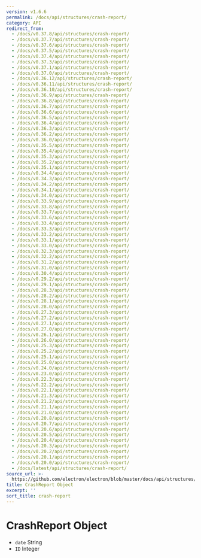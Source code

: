 ```yaml
---
version: v1.6.6
permalink: /docs/api/structures/crash-report/
category: API
redirect_from:
  - /docs/v0.37.8/api/structures/crash-report/
  - /docs/v0.37.7/api/structures/crash-report/
  - /docs/v0.37.6/api/structures/crash-report/
  - /docs/v0.37.5/api/structures/crash-report/
  - /docs/v0.37.4/api/structures/crash-report/
  - /docs/v0.37.3/api/structures/crash-report/
  - /docs/v0.37.1/api/structures/crash-report/
  - /docs/v0.37.0/api/structures/crash-report/
  - /docs/v0.36.12/api/structures/crash-report/
  - /docs/v0.36.11/api/structures/crash-report/
  - /docs/v0.36.10/api/structures/crash-report/
  - /docs/v0.36.9/api/structures/crash-report/
  - /docs/v0.36.8/api/structures/crash-report/
  - /docs/v0.36.7/api/structures/crash-report/
  - /docs/v0.36.6/api/structures/crash-report/
  - /docs/v0.36.5/api/structures/crash-report/
  - /docs/v0.36.4/api/structures/crash-report/
  - /docs/v0.36.3/api/structures/crash-report/
  - /docs/v0.36.2/api/structures/crash-report/
  - /docs/v0.36.0/api/structures/crash-report/
  - /docs/v0.35.5/api/structures/crash-report/
  - /docs/v0.35.4/api/structures/crash-report/
  - /docs/v0.35.3/api/structures/crash-report/
  - /docs/v0.35.2/api/structures/crash-report/
  - /docs/v0.35.1/api/structures/crash-report/
  - /docs/v0.34.4/api/structures/crash-report/
  - /docs/v0.34.3/api/structures/crash-report/
  - /docs/v0.34.2/api/structures/crash-report/
  - /docs/v0.34.1/api/structures/crash-report/
  - /docs/v0.34.0/api/structures/crash-report/
  - /docs/v0.33.9/api/structures/crash-report/
  - /docs/v0.33.8/api/structures/crash-report/
  - /docs/v0.33.7/api/structures/crash-report/
  - /docs/v0.33.6/api/structures/crash-report/
  - /docs/v0.33.4/api/structures/crash-report/
  - /docs/v0.33.3/api/structures/crash-report/
  - /docs/v0.33.2/api/structures/crash-report/
  - /docs/v0.33.1/api/structures/crash-report/
  - /docs/v0.33.0/api/structures/crash-report/
  - /docs/v0.32.3/api/structures/crash-report/
  - /docs/v0.32.2/api/structures/crash-report/
  - /docs/v0.31.2/api/structures/crash-report/
  - /docs/v0.31.0/api/structures/crash-report/
  - /docs/v0.30.4/api/structures/crash-report/
  - /docs/v0.29.2/api/structures/crash-report/
  - /docs/v0.29.1/api/structures/crash-report/
  - /docs/v0.28.3/api/structures/crash-report/
  - /docs/v0.28.2/api/structures/crash-report/
  - /docs/v0.28.1/api/structures/crash-report/
  - /docs/v0.28.0/api/structures/crash-report/
  - /docs/v0.27.3/api/structures/crash-report/
  - /docs/v0.27.2/api/structures/crash-report/
  - /docs/v0.27.1/api/structures/crash-report/
  - /docs/v0.27.0/api/structures/crash-report/
  - /docs/v0.26.1/api/structures/crash-report/
  - /docs/v0.26.0/api/structures/crash-report/
  - /docs/v0.25.3/api/structures/crash-report/
  - /docs/v0.25.2/api/structures/crash-report/
  - /docs/v0.25.1/api/structures/crash-report/
  - /docs/v0.25.0/api/structures/crash-report/
  - /docs/v0.24.0/api/structures/crash-report/
  - /docs/v0.23.0/api/structures/crash-report/
  - /docs/v0.22.3/api/structures/crash-report/
  - /docs/v0.22.2/api/structures/crash-report/
  - /docs/v0.22.1/api/structures/crash-report/
  - /docs/v0.21.3/api/structures/crash-report/
  - /docs/v0.21.2/api/structures/crash-report/
  - /docs/v0.21.1/api/structures/crash-report/
  - /docs/v0.21.0/api/structures/crash-report/
  - /docs/v0.20.8/api/structures/crash-report/
  - /docs/v0.20.7/api/structures/crash-report/
  - /docs/v0.20.6/api/structures/crash-report/
  - /docs/v0.20.5/api/structures/crash-report/
  - /docs/v0.20.4/api/structures/crash-report/
  - /docs/v0.20.3/api/structures/crash-report/
  - /docs/v0.20.2/api/structures/crash-report/
  - /docs/v0.20.1/api/structures/crash-report/
  - /docs/v0.20.0/api/structures/crash-report/
  - /docs/latest/api/structures/crash-report/
source_url: >-
  https://github.com/electron/electron/blob/master/docs/api/structures/crash-report.md
title: CrashReport Object
excerpt: ''
sort_title: crash-report
---
```




<!--


                                      ::::
                                    :o+//+o:
                                    +o    oo-
                                    :o+//oo/+o/
                                      -::-   -oo:
                                               /s/
                      -::::::::-                :s/  :::--
                  :+oo+////////+:        -:/+oo/ :s:-///++oo+:
                /o+:                -/+oo+/:-     +o-      -:+o:
               /s:              -:+o+/:           -o+         :s/
              -s/            -/oo/:                /s-         +s-
              -s/         -/oo/-                   -s/         /s-
               oo       :+o/-                       oo         oo
               -s/    :oo/                          /s-       /s-
                :s/ :oo:              -::-          /s-      /s:
                  -+o/               /ssss/         :s:    -+o-
                 :o+--               /ssss/         :s:   :o+-
                :s/  +o:              -::-          /s-   --
               -s/    :+o/-                         /s-
               oo       -+o+-                       oo
              -s/         -/oo/-                   -s/
             -+soo+:         -/oo/:                /s-      /oooo+-
             o+   :s:           -:+o+/:-          -o+      /s:  -oo
             oo:--/s:       ::      -:+oo+/:-     -/-      /s/--:o+
              :+++/-        :s:          -:/+ooo++//////++oo//+o+:
                             /s:                --::::::--
                              /s/              /s-
                               :oo:          :oo:
                                 /oo/-    -/oo/
                                   -/+oooo+/-





                   _______  _______  _______  _______  __
                  |       ||       ||       ||       ||  |
                  |  _____||_     _||   _   ||    _  ||  |
                  | |_____   |   |  |  | |  ||   |_| ||  |
                  |_____  |  |   |  |  |_|  ||    ___||__|
                   _____| |  |   |  |       ||   |     __
                  |_______|  |___|  |_______||___|    |__|


    This file is generated automatically, so it should not be edited.

    To make changes, head over to the electron/electron repository:

    https://github.com/electron/electron/blob/master/docs/api/structures/crash-report.md

    Thanks!

-->
# CrashReport Object

*   `date` String
*   `ID` Integer
